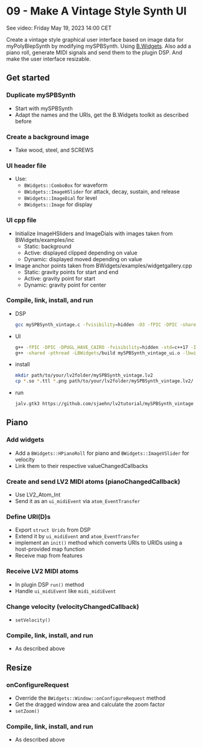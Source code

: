 # 09 - Make A Vintage Style Synth UI

See video: Friday May 19, 2023 14:00 CET

Create a vintage style graphical user interface based on image data for
myPolyBlepSynth by modifying mySPBSynth. Using
[B.Widgets](https://github.com/sjaehn/BWidgets). Also add a piano roll,
generate MIDI signals and send them to the plugin DSP. And make the user
interface resizable.

## Get started

### Duplicate mySPBSynth

* Start with mySPBSynth
* Adapt the names and the URIs, get the B.Widgets toolkit as described before

### Create a background image

* Take wood, steel, and SCREWS

### UI header file

* Use:
    * `BWidgets::ComboBox` for  waveform
    * `BWidgets::ImageHSlider` for attack, decay, sustain, and release
    * `BWidgets::ImageDial` for level
    * `BWidgets::Image` for display

### UI cpp file

* Initialize ImageHSliders and ImageDials with images taken from
BWidgets/examples/inc
    * Static: background
    * Active: displayed clipped depending on value
    * Dynamic: displayed moved depending on value
* Image anchor points taken from BWidgets/examples/widgetgallery.cpp
    * Static: gravity points for start and end
    * Active: gravity point for start
    * Dynamic: gravity point for center

### Compile, link, install, and run

* DSP

    ```sh
    gcc mySPBSynth_vintage.c -fvisibility=hidden -O3 -fPIC -DPIC -shared -pthread `pkg-config --cflags lv2` -Wl,-Bstatic `pkg-config --libs --static lv2` -Wl,-Bdynamic -lm -o mySPBSynth_vintage.so
    ```

* UI

    ```sh
    g++ -fPIC -DPIC -DPUGL_HAVE_CAIRO -fvisibility=hidden -std=c++17 -IBWidgets/include mySPBSynth_vintage_ui.cpp `pkg-config --cflags lv2 cairo x11` -c
    g++ -shared -pthread -LBWidgets/build mySPBSynth_vintage_ui.o -lbwidgetscore -lcairoplus -lpugl `pkg-config --libs lv2 cairo x11` -o mySPBSynth_vintage_ui.so
    ```

* install

    ```sh
    mkdir path/to/your/lv2folder/mySPBSynth_vintage.lv2
    cp *.so *.ttl *.png path/to/your/lv2folder/mySPBSynth_vintage.lv2/
    ```

* run

    ```sh
    jalv.gtk3 https://github.com/sjaehn/lv2tutorial/mySPBSynth_vintage
    ```

## Piano

### Add widgets

* Add a `BWidgets::HPianoRoll` for piano and `BWidgets::ImageVSlider` for velocity
* Link them to their respective valueChangedCallbacks

### Create and send LV2 MIDI atoms (pianoChangedCallback)

* Use LV2_Atom_Int
* Send it as an `ui_midiEvent` via `atom_EventTransfer`

### Define URI(D)s

* Export `struct Urids` from DSP
* Extend it by `ui_midiEvent` and `atom_EventTransfer`
* implement an `init()` method which converts URIs to URIDs using a host-provided map function
* Receive map from features

### Receive LV2 MIDI atoms

* In plugin DSP `run()` method
* Handle `ui_midiEvent` like `midi_midiEvent`

### Change velocity (velocityChangedCallback)

* `setVelocity()`

### Compile, link, install, and run

* As described above

## Resize

### onConfigureRequest

* Override the `BWidgets::Window::onConfigureRequest` method
* Get the dragged window area and calculate the zoom factor
* `setZoom()`

### Compile, link, install, and run

* As described above

